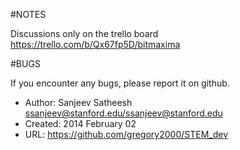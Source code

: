 #NOTES

Discussions only on the trello board https://trello.com/b/Qx67fp5D/bitmaxima

#BUGS

If you encounter any bugs, please report it on github.


* Author: Sanjeev Satheesh <ssanjeev@stanford.edu></ssanjeev@stanford.edu>
* Created: 2014 February 02
* URL: https://github.com/gregory2000/STEM_dev
